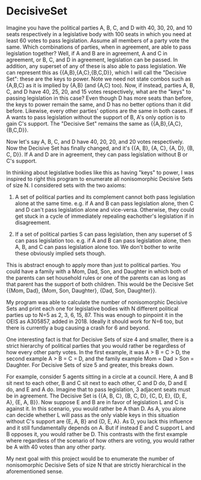 # DecisiveSet
Imagine you have the political parties A, B, C, and D with 40, 30, 20, and 10 seats respectively in a legislative body with 100 seats in which you need at least 60 votes to pass legislation. Assume all members of a party vote the same. Which combinations of parties, when in agreement, are able to pass legislation together? Well, if A and B are in agreement, A and C in agreement, or B, C, and D in agreement, legislation can be passed. In addition, any superset of any of these is also able to pass legislation. We can represent this as {{A,B},{A,C},{B,C,D}}, which I will call the "Decisive Set": these are the keys to power. Note we need not state combos such as {A,B,C} as it is implied by {A,B} (and {A,C} too). Now, if instead, parties A, B, C, and D have 40, 25, 20, and 15 votes respectively, what are the "keys" to passing legislation in this case? Even though D has more seats than before, the keys to power remain the same, and D has no better options than it did before. Likewise, every other parties' options are the same in both cases. If A wants to pass legislation without the support of B, A's only option is to gain C's support. The "Decisive Set" remains the same as {{A,B},{A,C},{B,C,D}}.

Now let's say A, B, C, and D have 40, 20, 20, and 20 votes respectively. Now the Decisive Set has finally changed, and it's {{A, B}, {A, C}, {A, D}, {B, C, D}}. If A and D are in agreement, they can pass legislation without B or C's support.

In thinking about legislative bodies like this as having "keys" to power, I was inspired to right this program to enumerate all nonisomorphic Decisive Sets of size N. I considered sets with the two axioms:

1) A set of political parties and its complement cannot both pass legislation alone at the same time. e.g. if A and B can pass legislation alone, then C and D can't pass legislation alone and vice-versa. Otherwise, they could get stuck in a cycle of immediately repealing eachother's legislation if in disagreement.

2) If a set of political parties S can pass legislation, then any superset of S can pass legislation too. e.g. if A and B can pass legislation alone, then A, B, and C can pass legislation alone too. We don't bother to write these obviously implied sets though.

This is abstract enough to apply more than just to political parties. You could have a family with a Mom, Dad, Son, and Daughter in which both of the parents can set household rules or one of the parents can as long as that parent has the support of both children. This would be the Decisive Set {{Mom, Dad}, {Mom, Son, Daughter}, {Dad, Son, Daughter}}.

My program was able to calculate the number of nonisomorphic Decisive Sets and print each one for legislative bodies with N different political parties up to N=5 as 2, 3, 6, 15, 87. This was enough to pinpoint it in the OEIS as A305857, added in 2018. Ideally it should work for N=6 too, but there is currently a bug causing a crash for 6 and beyond.

One interesting fact is that for Decisive Sets of size 4 and smaller, there is a strict hierarchy of political parties that you would rather be regardless of how every other party votes. In the first example, it was A > B = C > D, the second example A > B = C = D, and the family example Mom = Dad > Son = Daughter. For Decisive Sets of size 5 and greater, this breaks down.

For example, consider 5 agents sitting in a circle at a council. Here, A and B sit next to each other, B and C sit next to each other, C and D do, D and E do, and E and A do. Imagine that to pass legislation, 3 adjacent seats must be in agreement. The Decisive Set is {{A, B, C}, {B, C, D}, {C, D, E}, {D, E, A}, {E, A, B}}. Now suppose E and B are in favor of legislation L and C is against it. In this scenario, you would rather be A than D. As A, you alone can decide whether L will pass as the only viable keys in this situation without C's support are {E, A, B} and {D, E, A}. As D, you lack this influence and it still fundamentally depends on A. But if instead E and C support L and B opposes it, you would rather be D. This contrasts with the first example where regardless of the scenario of how others are voting, you would rather be A with 40 votes than any other party.

My next goal with this project would be to enumerate the number of nonisomorphic Decisive Sets of size N that are strictly hierarchical in the aforementioned sense.
